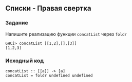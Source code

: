 ## Списки - Правая свертка

### Задание

Напишите реализацию функции `concatList` через `foldr`

```
GHCi> concatList [[1,2],[],[3]]
[1,2,3]
```

### Исходный код

```
concatList :: [[a]] -> [a]
concatList = foldr undefined undefined
```
